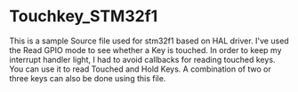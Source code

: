 # Touchkey_STM32f1

This is a sample Source file used for stm32f1 based on HAL driver. I've used the Read GPIO mode to see whether a Key is touched. In order to keep my interrupt handler light, I had to avoid callbacks for reading touched keys. You can use it to read Touched and Hold Keys. A combination of two or three keys can also be done using this file. 
